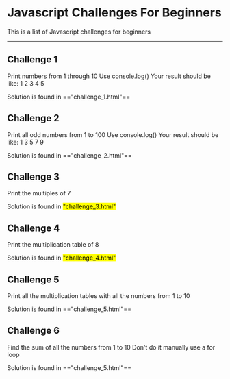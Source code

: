 # Javascript Challenges For Beginners
This is a list of Javascript challenges for beginners

---

## Challenge 1

Print numbers from 1 through 10
Use console.log()
Your result should be like: 1
                            2
                            3
                            4
                            5

Solution is found in =="challenge_1.html"==

## Challenge 2

Print all odd numbers from 1 to 100
Use console.log()
Your result should be like: 1
                            3
                            5
                            7
                            9

Solution is found in =="challenge_2.html"==

## Challenge 3

Print the multiples of 7

Solution is found in <mark>"challenge_3.html"</mark>

## Challenge 4

Print the multiplication table of 8

Solution is found in <mark>"challenge_4.html"</mark>

## Challenge 5

Print all the multiplication tables with all the numbers from 1 to 10

Solution is found in =="challenge_5.html"==

## Challenge 6

Find the sum of all the numbers from 1 to 10
Don't do it manually use a for loop

Solution is found in =="challenge_5.html"==
